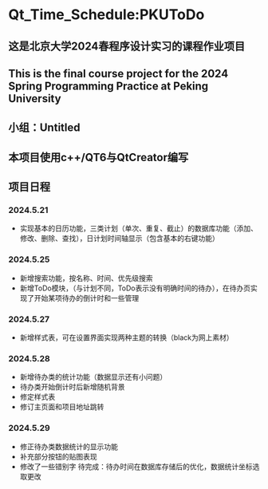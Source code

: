 # Qt_Time_Schedule:PKUToDo
## 这是北京大学2024春程序设计实习的课程作业项目
## This is the final course project for the 2024 Spring Programming Practice at Peking University
## 小组：Untitled
## 本项目使用c++/QT6与QtCreator编写

## 项目日程
### 2024.5.21
  - 实现基本的日历功能，三类计划（单次、重复、截止）的数据库功能（添加、修改、删除、查找），日计划时间轴显示（包含基本的右键功能）   
### 2024.5.25
  - 新增搜索功能，按名称、时间、优先级搜索  
  - 新增ToDo模块，（与计划不同，ToDo表示没有明确时间的待办），在待办页实现了开始某项待办的倒计时和一些管理  
### 2024.5.27  
  - 新增样式表，可在设置界面实现两种主题的转换（black为网上素材）
  
### 2024.5.28
- 新增待办类的统计功能（数据显示还有小问题）
- 待办类开始倒计时后新增随机背景
- 修定样式表
- 修订主页面和项目地址跳转

### 2024.5.29
- 修正待办类数据统计的显示功能
- 补充部分按钮的贴图表现
- 修改了一些错别字
待完成：待办时间在数据库存储后的优化，数据统计坐标选取更改
